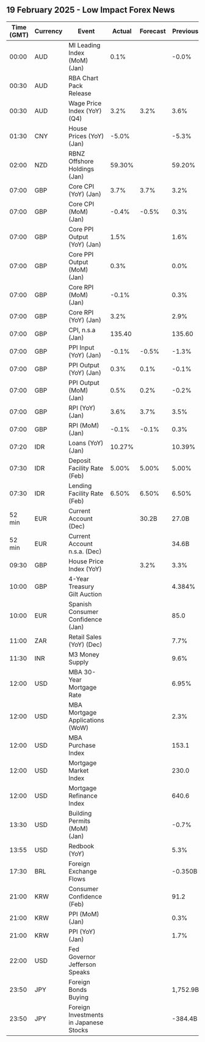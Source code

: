 ## 19 February 2025 - Low Impact Forex News

| Time (GMT) | Currency | Event | Actual | Forecast | Previous |
|------|----------|-------|--------|----------|----------|
| 00:00 | AUD | MI Leading Index (MoM) (Jan) | 0.1% |  | -0.0% |
| 00:30 | AUD | RBA Chart Pack Release |  |  |  |
| 00:30 | AUD | Wage Price Index (YoY) (Q4) | 3.2% | 3.2% | 3.6% |
| 01:30 | CNY | House Prices (YoY) (Jan) | -5.0% |  | -5.3% |
| 02:00 | NZD | RBNZ Offshore Holdings (Jan) | 59.30% |  | 59.20% |
| 07:00 | GBP | Core CPI (YoY) (Jan) | 3.7% | 3.7% | 3.2% |
| 07:00 | GBP | Core CPI (MoM) (Jan) | -0.4% | -0.5% | 0.3% |
| 07:00 | GBP | Core PPI Output (YoY) (Jan) | 1.5% |  | 1.6% |
| 07:00 | GBP | Core PPI Output (MoM) (Jan) | 0.3% |  | 0.0% |
| 07:00 | GBP | Core RPI (MoM) (Jan) | -0.1% |  | 0.3% |
| 07:00 | GBP | Core RPI (YoY) (Jan) | 3.2% |  | 2.9% |
| 07:00 | GBP | CPI, n.s.a (Jan) | 135.40 |  | 135.60 |
| 07:00 | GBP | PPI Input (YoY) (Jan) | -0.1% | -0.5% | -1.3% |
| 07:00 | GBP | PPI Output (YoY) (Jan) | 0.3% | 0.1% | -0.1% |
| 07:00 | GBP | PPI Output (MoM) (Jan) | 0.5% | 0.2% | -0.2% |
| 07:00 | GBP | RPI (YoY) (Jan) | 3.6% | 3.7% | 3.5% |
| 07:00 | GBP | RPI (MoM) (Jan) | -0.1% | -0.1% | 0.3% |
| 07:20 | IDR | Loans (YoY) (Jan) | 10.27% |  | 10.39% |
| 07:30 | IDR | Deposit Facility Rate (Feb) | 5.00% | 5.00% | 5.00% |
| 07:30 | IDR | Lending Facility Rate (Feb) | 6.50% | 6.50% | 6.50% |
| 52 min | EUR | Current Account (Dec) |  | 30.2B | 27.0B |
| 52 min | EUR | Current Account n.s.a. (Dec) |  |  | 34.6B |
| 09:30 | GBP | House Price Index (YoY) |  | 3.2% | 3.3% |
| 10:00 | GBP | 4-Year Treasury Gilt Auction |  |  | 4.384% |
| 10:00 | EUR | Spanish Consumer Confidence (Jan) |  |  | 85.0 |
| 11:00 | ZAR | Retail Sales (YoY) (Dec) |  |  | 7.7% |
| 11:30 | INR | M3 Money Supply |  |  | 9.6% |
| 12:00 | USD | MBA 30-Year Mortgage Rate |  |  | 6.95% |
| 12:00 | USD | MBA Mortgage Applications (WoW) |  |  | 2.3% |
| 12:00 | USD | MBA Purchase Index |  |  | 153.1 |
| 12:00 | USD | Mortgage Market Index |  |  | 230.0 |
| 12:00 | USD | Mortgage Refinance Index |  |  | 640.6 |
| 13:30 | USD | Building Permits (MoM) (Jan) |  |  | -0.7% |
| 13:55 | USD | Redbook (YoY) |  |  | 5.3% |
| 17:30 | BRL | Foreign Exchange Flows |  |  | -0.350B |
| 21:00 | KRW | Consumer Confidence (Feb) |  |  | 91.2 |
| 21:00 | KRW | PPI (MoM) (Jan) |  |  | 0.3% |
| 21:00 | KRW | PPI (YoY) (Jan) |  |  | 1.7% |
| 22:00 | USD | Fed Governor Jefferson Speaks |  |  |  |
| 23:50 | JPY | Foreign Bonds Buying |  |  | 1,752.9B |
| 23:50 | JPY | Foreign Investments in Japanese Stocks |  |  | -384.4B |
